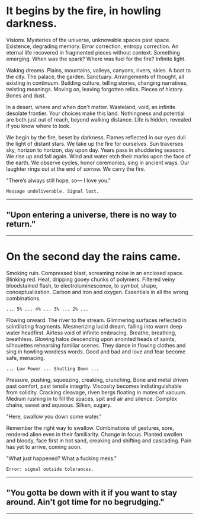 # It begins by the fire, in howling darkness.


Visions. Mysteries of the universe, unknowable spaces past space. Existence, degrading memory. Error correction, entropy correction. An eternal life recovered in fragmented pieces without context. Something emerging. When was the spark? Where was fuel for the fire? Infinite light. 

Waking dreams. Plains, mountains, valleys, canyons, rivers, skies. A boat to the city. The palace, the garden. Sanctuary. Arrangements of thought, all existing in continuum. Building culture, telling stories, changing narratives, twisting meanings. Moving on, leaving forgotten relics. Pieces of history. Bones and dust.

In a desert, where and when don't matter. Wasteland, void, an infinite desolate frontier. Your choices make this land. Nothingness and potential are both just out of reach, beyond walking distance. Life is hidden, revealed if you know where to look.

We begin by the fire, beset by darkness. Flames reflected in our eyes dull the light of distant stars. We take up the fire for ourselves. Sun traverses sky, horizon to horizon, day upon day. Years pass in shuddering seasons. We rise up and fall again. Wind and water etch their marks upon the face of the earth. We observe cycles, honor ceremonies, sing in ancient ways. Our laughter rings out at the end of sorrow. We carry the fire.

"There’s always still hope, so— I love you."

`Message undeliverable. Signal lost.`

---

## "Upon entering a universe, there is no way to return."

---


# On the second day the rains came.

Smoking ruin. Compressed blast, screaming noise in an enclosed space. Blinking red. Heat, dripping gooey chunks of polymers. Filtered veiny bloodstained flash, to electroluminescence, to symbol, shape, conceptualization. Carbon and iron and oxygen. Essentials in all the wrong combinations. 

`... 5% ... 4% ... 3% ... 2% ...`

Flowing onward. The river to the stream. Glimmering surfaces reflected in scintillating fragments. Mesmerizing lucid dream, falling into warm deep water headfirst. Airless void of infinite embracing. Breathe, breathing, breathless. Glowing halos descending upon anointed heads of saints, silhouettes rehearsing familiar scenes. They dance in flowing clothes and sing in howling wordless words. Good and bad and love and fear become safe, menacing.

`... Low Power ... Shutting Down ...`

Pressure, pushing, squeezing, creaking, crunching. Bone and metal driven past comfort, past tensile integrity. Viscosity becomes indistinguishable from solidity. Cracking cleavage, riven bergs floating in motes of vacuum. Medium rushing in to fill the spaces, spit and air and silence. Complex chains, sweet and aqueous. Silken, sugary. 

"Here, swallow you down some water."

Remember the right way to swallow. Combinations of gestures, sore, rendered alien even in their familiarity. Change in focus. Planted swollen and bloody, face first in hot sand, creaking and shifting and cascading. Pain has yet to arrive, coming soon. 

"What just happened? What a fucking mess."

`Error: signal outside tolerances.`

---

## "You gotta be down with it if you want to stay around. Ain't got time for no begrudging."

---
